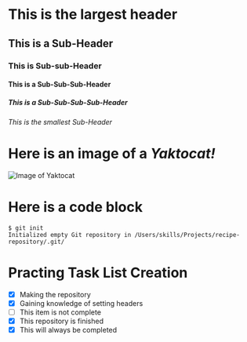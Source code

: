 # This is the largest header

## This is a Sub-Header

### This is Sub-sub-Header

#### This is a Sub-Sub-Sub-Header
##### This is a Sub-Sub-Sub-Sub-Header
###### This is the smallest Sub-Header

# Here is an image of a *Yaktocat!*
![Image of Yaktocat](https://octodex.github.com/images/yaktocat.png)

# Here is a code block

```
$ git init
Initialized empty Git repository in /Users/skills/Projects/recipe-repository/.git/
```

# Practing Task List Creation
- [x] Making the repository
- [x] Gaining knowledge of setting headers
- [ ] This item is not complete
- [X] This repository is finished
- [x] This will always be completed  
